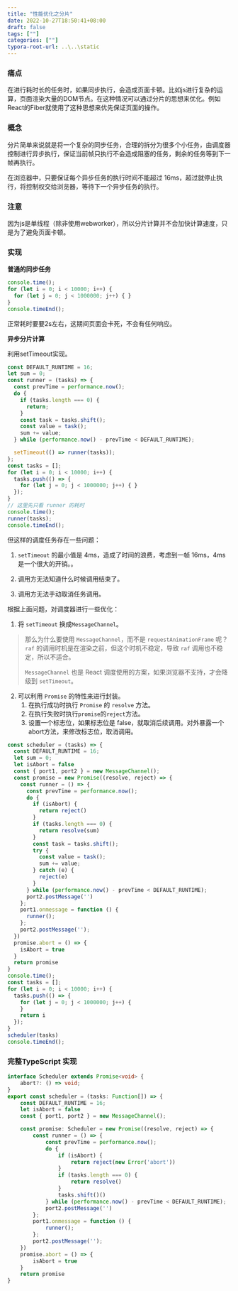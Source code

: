 ```yaml
---
title: "性能优化之分片"
date: 2022-10-27T18:50:41+08:00
draft: false
tags: [""]
categories: [""]
typora-root-url: ..\..\static
---
```


### 痛点

在进行耗时长的任务时，如果同步执行，会造成页面卡顿。比如js进行复杂的运算，页面渲染大量的DOM节点。在这种情况可以通过分片的思想来优化。例如React的Fiber就使用了这种思想来优先保证页面的操作。

### 概念

分片简单来说就是将一个复杂的同步任务，合理的拆分为很多个小任务，由调度器控制进行异步执行，保证当前帧只执行不会造成阻塞的任务，剩余的任务等到下一帧再执行。

在浏览器中，只要保证每个异步任务的执行时间不能超过 16ms，超过就停止执行，将控制权交给浏览器，等待下一个异步任务的执行。

### 注意

因为js是单线程（除非使用webworker），所以分片计算并不会加快计算速度，只是为了避免页面卡顿。

### 实现

**普通的同步任务**

```javascript
console.time();
for (let i = 0; i < 10000; i++) {
  for (let j = 0; j < 1000000; j++) { }
}
console.timeEnd();
```

正常耗时要要2s左右，这期间页面会卡死，不会有任何响应。

**异步分片计算**

利用setTimeout实现。

```javascript
const DEFAULT_RUNTIME = 16;
let sum = 0;
const runner = (tasks) => {
  const prevTime = performance.now();
  do {
    if (tasks.length === 0) {
      return;
    }
    const task = tasks.shift();
    const value = task();
    sum += value;
  } while (performance.now() - prevTime < DEFAULT_RUNTIME);

  setTimeout(() => runner(tasks));
};
const tasks = [];
for (let i = 0; i < 10000; i++) {
  tasks.push(() => {
    for (let j = 0; j < 1000000; j++) { }
  });
}
// 这里先只看 runner 的耗时
console.time();
runner(tasks);
console.timeEnd();
```

但这样的调度任务存在一些问题：

1. `setTimeout` 的最小值是 4ms，造成了时间的浪费，考虑到一帧 16ms，4ms 是一个很大的开销。。

2. 调用方无法知道什么时候调用结束了。

3. 调用方无法手动取消任务调用。

   

根据上面问题，对调度器进行一些优化：

1. 将 `setTimeout` 换成`MessageChannel`。

>  那么为什么要使用 `MessageChannel`，而不是 `requestAnimationFrame` 呢？`raf` 的调用时机是在渲染之前，但这个时机不稳定，导致 `raf` 调用也不稳定，所以不适合。
>
>  `MessageChannel` 也是 React 调度使用的方案，如果浏览器不支持，才会降级到 `setTimeout`。

2. 可以利用 `Promise` 的特性来进行封装。
   1. 在执行成功时执行 `Promise` 的 `resolve` 方法。
   2. 在执行失败时执行`promise`的`reject`方法。
   3. 设置一个标志位，如果标志位是 false，就取消后续调用。对外暴露一个abort方法，来修改标志位，取消调用。

```javascript
const scheduler = (tasks) => {
  const DEFAULT_RUNTIME = 16;
  let sum = 0;
  let isAbort = false
  const { port1, port2 } = new MessageChannel();
  const promise = new Promise((resolve, reject) => {
    const runner = () => {
      const prevTime = performance.now();
      do {
        if (isAbort) {
          return reject()
        }
        if (tasks.length === 0) {
          return resolve(sum)
        }
        const task = tasks.shift();
        try {
          const value = task();
          sum += value;
        } catch (e) {
          reject(e)
        }
      } while (performance.now() - prevTime < DEFAULT_RUNTIME);
      port2.postMessage('')
    };
    port1.onmessage = function () {
      runner();
    };
    port2.postMessage('');
  })
  promise.abort = () => {
    isAbort = true
  }
  return promise
}
console.time();
const tasks = [];
for (let i = 0; i < 10000; i++) {
  tasks.push(() => {
    for (let j = 0; j < 1000000; j++) {
    }
    return i
  });
}
scheduler(tasks)
console.timeEnd();
```



### 完整TypeScript 实现

```typescript
interface Scheduler extends Promise<void> {
    abort?: () => void;
}
export const scheduler = (tasks: Function[]) => {
    const DEFAULT_RUNTIME = 16;
    let isAbort = false
    const { port1, port2 } = new MessageChannel();

    const promise: Scheduler = new Promise((resolve, reject) => {
        const runner = () => {
            const prevTime = performance.now();
            do {
                if (isAbort) {
                    return reject(new Error('abort'))
                }
                if (tasks.length === 0) {
                    return resolve()
                }
                tasks.shift()()
            } while (performance.now() - prevTime < DEFAULT_RUNTIME);
            port2.postMessage('')
        };
        port1.onmessage = function () {
            runner();
        };
        port2.postMessage('');
    })
    promise.abort = () => {
        isAbort = true
    }
    return promise
}
```

